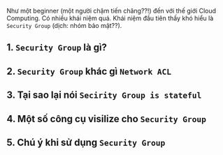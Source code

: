 Như một beginner (một người chậm tiến chăng??!) đến với thế giới Cloud Computing.
Có nhiều khái niệm quá.
Khái niệm đầu tiên thấy khó hiểu là `Security Group` (dịch: nhóm bảo mật??).

## 1. `Security Group` là gì?
## 2. `Security Group` khác gì `Network ACL`
## 3. Tại sao lại nói `Secirity Group is stateful`
## 4. Một số công cụ visilize cho `Security Group`
## 5. Chú ý khi sử dụng `Security Group`